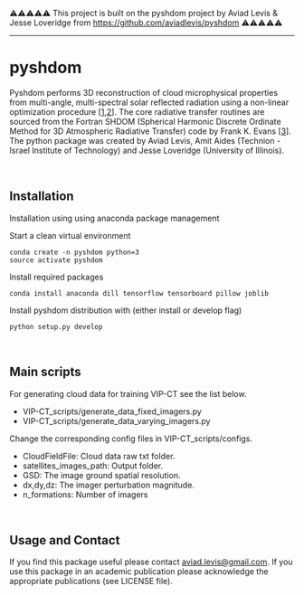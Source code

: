 
:warning::warning::warning::warning::warning:
This project is built on the pyshdom project by Aviad Levis & Jesse Loveridge from
https://github.com/aviadlevis/pyshdom
:warning::warning::warning::warning::warning:

---

# pyshdom

Pyshdom performs 3D reconstruction of cloud microphysical properties from multi-angle, multi-spectral solar reflected radiation using a non-linear optimization procedure [[1],[2]]. The core radiative transfer routines are sourced from the Fortran SHDOM (Spherical Harmonic Discrete Ordinate Method for 3D Atmospheric Radiative Transfer) code by Frank K. Evans [[3]]. The python package was created by Aviad Levis, Amit Aides (Technion - Israel Institute of Technology) and Jesse Loveridge (University of Illinois).

[1]: http://openaccess.thecvf.com/content_iccv_2015/html/Levis_Airborne_Three-Dimensional_Cloud_ICCV_2015_paper.html
[2]: http://openaccess.thecvf.com/content_cvpr_2017/html/Levis_Multiple-Scattering_Microphysics_Tomography_CVPR_2017_paper.html
[3]: http://coloradolinux.com/~evans/shdom.html

&nbsp;

## Installation 
Installation using using anaconda package management

Start a clean virtual environment
```
conda create -n pyshdom python=3
source activate pyshdom
```

Install required packages
```
conda install anaconda dill tensorflow tensorboard pillow joblib
```

Install pyshdom distribution with (either install or develop flag)
```
python setup.py develop
```

&nbsp;


## Main scripts
For generating cloud data for training VIP-CT see the list below. 
  - VIP-CT_scripts/generate_data_fixed_imagers.py
  - VIP-CT_scripts/generate_data_varying_imagers.py

Change the corresponding config files in VIP-CT_scripts/configs. 

- CloudFieldFile: Cloud data raw txt folder.
- satellites_images_path: Output folder.
- GSD: The image ground spatial resolution.
- dx,dy,dz: The imager perturbation magnitude.
- n_formations: Number of imagers 


&nbsp;

## Usage and Contact
If you find this package useful please contact aviad.levis@gmail.com.
If you use this package in an academic publication please acknowledge the appropriate publications (see LICENSE file). 

